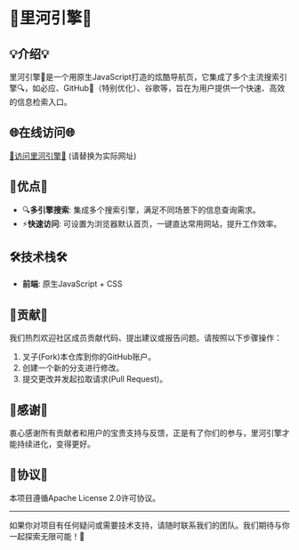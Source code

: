 # 🌈里河引擎🌈

## 💡介绍💡
里河引擎🚀是一个用原生JavaScript打造的炫酷导航页，它集成了多个主流搜索引擎🔍，如必应、GitHub🌟（特别优化）、谷歌等，旨在为用户提供一个快速、高效的信息检索入口。

## 🌐在线访问🌐
[🚀访问里河引擎🚀](https://yourwebsite.com) (请替换为实际网址)

## 🎯优点🎯
- 🔍**多引擎搜索**: 集成多个搜索引擎，满足不同场景下的信息查询需求。
- ⚡**快速访问**: 可设置为浏览器默认首页，一键直达常用网站，提升工作效率。

## 🛠️技术栈🛠️
- **前端**: 原生JavaScript + CSS

## 🤝贡献🤝
我们热烈欢迎社区成员贡献代码、提出建议或报告问题。请按照以下步骤操作：
1. 叉子(Fork)本仓库到你的GitHub账户。
2. 创建一个新的分支进行修改。
3. 提交更改并发起拉取请求(Pull Request)。

## 🙏感谢🙏
衷心感谢所有贡献者和用户的宝贵支持与反馈，正是有了你们的参与，里河引擎才能持续进化，变得更好。

## 📄协议📄
本项目遵循Apache License 2.0许可协议。

---

如果你对项目有任何疑问或需要技术支持，请随时联系我们的团队。我们期待与你一起探索无限可能！🌟
